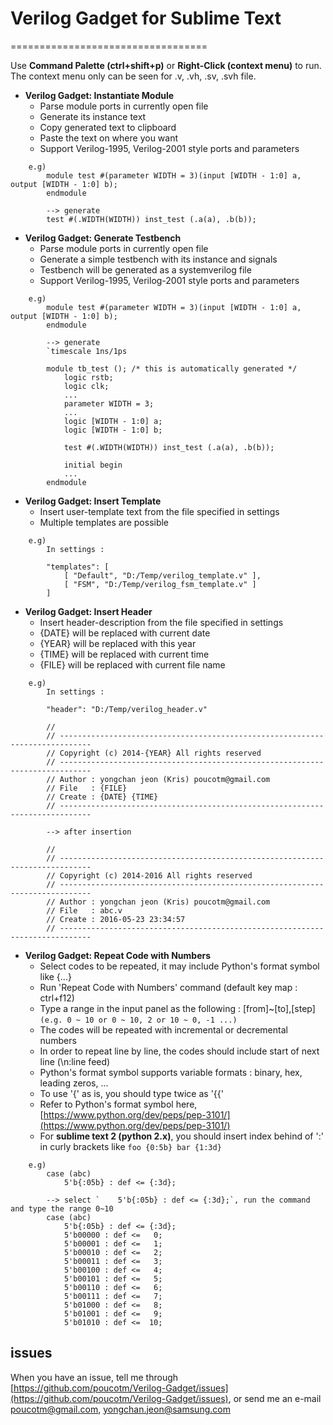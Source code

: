 # Verilog Gadget for Sublime Text
==================================

Use **Command Palette (ctrl+shift+p)** or **Right-Click (context menu)** to run.  
The context menu only can be seen for .v, .vh, .sv, .svh file.

* **Verilog Gadget: Instantiate Module**
	- Parse module ports in currently open file
	- Generate its instance text
	- Copy generated text to clipboard
	- Paste the text on where you want
	- Support Verilog-1995, Verilog-2001 style ports and parameters
```
	e.g)
		module test #(parameter WIDTH = 3)(input [WIDTH - 1:0] a, output [WIDTH - 1:0] b);
		endmodule

		--> generate
		test #(.WIDTH(WIDTH)) inst_test (.a(a), .b(b));
```

* **Verilog Gadget: Generate Testbench**
	- Parse module ports in currently open file
	- Generate a simple testbench with its instance and signals
	- Testbench will be generated as a systemverilog file
	- Support Verilog-1995, Verilog-2001 style ports and parameters
```
	e.g)
		module test #(parameter WIDTH = 3)(input [WIDTH - 1:0] a, output [WIDTH - 1:0] b);
		endmodule

		--> generate
		`timescale 1ns/1ps

		module tb_test (); /* this is automatically generated */
			logic rstb;
			logic clk;
			...
			parameter WIDTH = 3;
			...
			logic [WIDTH - 1:0] a;
			logic [WIDTH - 1:0] b;

			test #(.WIDTH(WIDTH)) inst_test (.a(a), .b(b));

			initial begin
			...
		endmodule
```

* **Verilog Gadget: Insert Template**
	- Insert user-template text from the file specified in settings
	- Multiple templates are possible
```
	e.g)
		In settings :

		"templates": [
			[ "Default", "D:/Temp/verilog_template.v" ],
			[ "FSM", "D:/Temp/verilog_fsm_template.v" ]
		]
```

* **Verilog Gadget: Insert Header**
	- Insert header-description from the file specified in settings
	- {DATE} will be replaced with current date
	- {YEAR} will be replaced with this year
	- {TIME} will be replaced with current time
	- {FILE} will be replaced with current file name
```
	e.g)
		In settings :

		"header": "D:/Temp/verilog_header.v"

		//
		// -----------------------------------------------------------------------------
		// Copyright (c) 2014-{YEAR} All rights reserved
		// -----------------------------------------------------------------------------
		// Author : yongchan jeon (Kris) poucotm@gmail.com
		// File   : {FILE}
		// Create : {DATE} {TIME}
		// -----------------------------------------------------------------------------

		--> after insertion

		//
		// -----------------------------------------------------------------------------
		// Copyright (c) 2014-2016 All rights reserved
		// -----------------------------------------------------------------------------
		// Author : yongchan jeon (Kris) poucotm@gmail.com
		// File   : abc.v
		// Create : 2016-05-23 23:34:57
		// -----------------------------------------------------------------------------
```

* **Verilog Gadget: Repeat Code with Numbers**
	- Select codes to be repeated, it may include Python's format symbol like {...}
	- Run 'Repeat Code with Numbers' command (default key map : ctrl+f12)
	- Type a range in the input panel as the following : [from]~[to],[step]  
	`(e.g. 0 ~ 10 or 0 ~ 10, 2 or 10 ~ 0, -1 ...)`
	- The codes will be repeated with incremental or decremental numbers
	- In order to repeat line by line, the codes should include start of next line (\n:line feed)
	- Python's format symbol supports variable formats : binary, hex, leading zeros, ...
	- To use '{' as is, you should type twice as '{{'
	- Refer to Python's format symbol here, [https://www.python.org/dev/peps/pep-3101/](https://www.python.org/dev/peps/pep-3101/)
	- For **sublime text 2 (python 2.x)**, you should insert index behind of ':' in curly brackets like `foo {0:5b} bar {1:3d}`
```
	e.g)
		case (abc)
			5'b{:05b} : def <= {:3d};

		--> select `	5'b{:05b} : def <= {:3d};`, run the command and type the range 0~10
		case (abc)
			5'b{:05b} : def <= {:3d};
			5'b00000 : def <=   0;
			5'b00001 : def <=   1;
			5'b00010 : def <=   2;
			5'b00011 : def <=   3;
			5'b00100 : def <=   4;
			5'b00101 : def <=   5;
			5'b00110 : def <=   6;
			5'b00111 : def <=   7;
			5'b01000 : def <=   8;
			5'b01001 : def <=   9;
			5'b01010 : def <=  10;
```

## issues

When you have an issue, tell me through [https://github.com/poucotm/Verilog-Gadget/issues](https://github.com/poucotm/Verilog-Gadget/issues), or send me an e-mail poucotm@gmail.com, yongchan.jeon@samsung.com